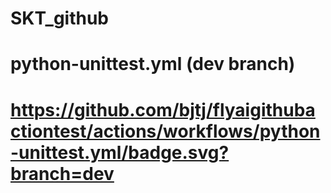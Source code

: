 # SKT_github

# python-unittest.yml (dev branch)


# https://github.com/bjtj/flyaigithubactiontest/actions/workflows/python-unittest.yml/badge.svg?branch=dev
